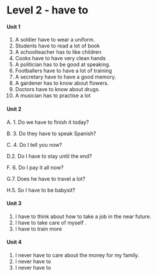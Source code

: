 # Level 2 - have to

#### Unit 1

1. A soldier have to wear a uniform.
2. Students have to read a lot of book
3. A schoolteacher has to like children
4. Cooks  have to have very clean hands
5. A politician has to be good at speaking.
6. Footballers have to have a lot of training
7. A secretary have to have a good memory.
8. A gardener has to know about flowers.
9. Doctors have to know about drugs.
10. A musician has to practise a lot

#### Unit 2

A. 1. Do we have to finish it today?

B. 3. Do they have to speak Spanish?

C. 4. Do I tell you now?

D.2. Do I have to stay until the end?

F. 6. Do I pay it all now?

G.7. Does he have to travel a lot?

H.5. So I have to be babysit?

#### Unit 3

1. I have to think about how to take a job in the near future.
2. I have to take care of myself .
3. I have to train more

#### Unit 4

1. I never have to care about the money for my family.
2. I never have to 
3. I never have to

